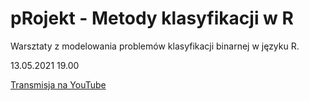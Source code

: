 # pRojekt - Metody klasyfikacji w R
Warsztaty z modelowania problemów klasyfikacji binarnej w języku R. 

13.05.2021 19.00

[Transmisja na YouTube](https://www.youtube.com/watch?v=Ju63OUitSCM&fbclid=IwAR2i1pGkqdyiBZFOW2Jjwzs232NkS04KoTYiSQGIQzsIxxaSJb3DF0pAqjU)
